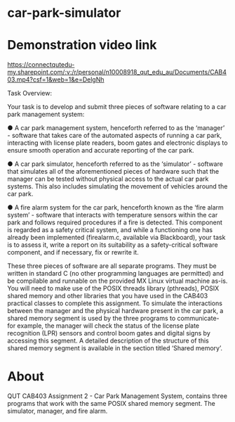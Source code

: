 # car-park-simulator
# Demonstration video link
https://connectqutedu-my.sharepoint.com/:v:/r/personal/n10008918_qut_edu_au/Documents/CAB403.mp4?csf=1&web=1&e=DelgNh

Task Overview:

Your task is to develop and submit three pieces of software relating to a car park management system:

● A car park management system, henceforth referred to as the ‘manager’ - software that takes care of the automated aspects of running a car park, interacting with license plate readers, boom gates and electronic displays to ensure smooth operation and accurate reporting of the car park.

● A car park simulator, henceforth referred to as the ‘simulator’ - software that simulates all of the aforementioned pieces of hardware such that the manager can be tested without physical access to the actual car park systems. This also includes simulating the movement of vehicles around the car park.

● A fire alarm system for the car park, henceforth known as the ‘fire alarm system’ - software that interacts with temperature sensors within the car park and follows required procedures if a fire is detected. This component is regarded as a safety critical system, and while a functioning one has already been implemented (firealarm.c, available via Blackboard), your task is to assess it, write a report on its suitability as a safety-critical software component, and if necessary, fix or rewrite it.

These three pieces of software are all separate programs. They must be written in standard C (no other programming languages are permitted) and be compilable and runnable on the provided MX Linux virtual machine as-is. You will need to make use of the POSIX threads library (pthreads), POSIX shared memory and other libraries that you have used in the CAB403 practical classes to complete this assignment. To simulate the interactions between the manager and the physical hardware present in the car park, a shared memory segment is used by the three programs to communicate- for example, the manager will check the status of the license plate recognition (LPR) sensors and control boom gates and digital signs by accessing this segment. A detailed description of the structure of this shared memory segment is available in the section titled ‘Shared memory’.


# About
QUT CAB403 Assignment 2 - Car Park Management System, contains three programs that work with the same POSIX shared memory segment. The simulator, manager, and fire alarm.
